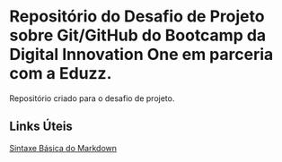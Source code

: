 # Repositório do Desafio de Projeto sobre Git/GitHub do Bootcamp da Digital Innovation One em parceria com a Eduzz.
Repositório criado para o desafio de projeto.

## Links Úteis
[Sintaxe Básica do Markdown](https://www.markdownguide.org/basic-syntax/)
